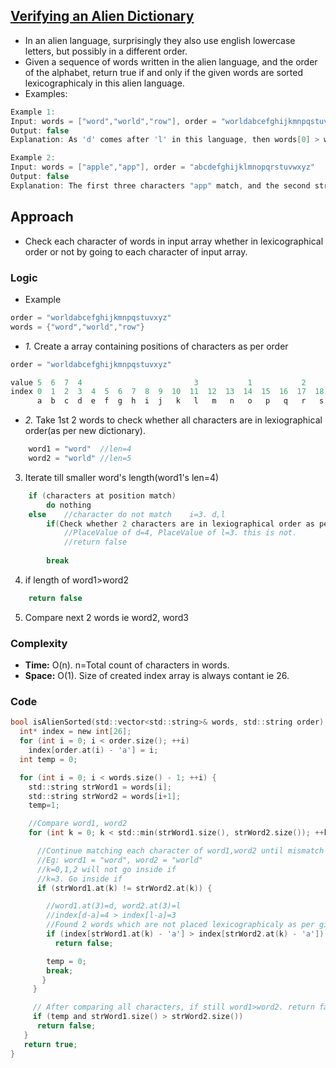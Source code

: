 ## [Verifying an Alien Dictionary](https://leetcode.com/problems/verifying-an-alien-dictionary/)
- In an alien language, surprisingly they also use english lowercase letters, but possibly in a different order.
- Given a sequence of words written in the alien language, and the order of the alphabet, return true if and only if the given words are sorted lexicographicaly in this alien language.
- Examples:
```c
Example 1:
Input: words = ["word","world","row"], order = "worldabcefghijkmnpqstuvxyz"
Output: false
Explanation: As 'd' comes after 'l' in this language, then words[0] > words[1], hence the sequence is unsorted.

Example 2:
Input: words = ["apple","app"], order = "abcdefghijklmnopqrstuvwxyz"
Output: false
Explanation: The first three characters "app" match, and the second string is shorter (in size.) According to lexicographical rules "apple" > "app", because 'l' > '∅',
```

## Approach
- Check each character of words in input array whether in lexicographical order or not by going to each character of input array.

### Logic
- Example
```c
order = "worldabcefghijkmnpqstuvxyz"
words = {"word","world","row"}
```
- *1.* Create a array containing positions of characters as per order
```c
order = "worldabcefghijkmnpqstuvxyz"

value 5	 6  7  4                         3           1           2                   0
index 0  1  2  3  4  5  6  7  8  9  10  11  12  13  14  15  16  17  18  19  20  21  22  23  24  25
      a  b  c  d  e  f  g  h  i  j   k   l   m   n   o   p   q   r   s   t   u   v   w   x   y   z
```	  
- *2.* Take 1st 2 words to check whether all characters are in lexiographical order(as per new dictionary).
```c
	word1 = "word"	//len=4
	word2 = "world" //len=5
```
3. Iterate till smaller word's length(word1's len=4)
```c
	if (characters at position match)
		do nothing
	else	//character do not match	i=3. d,l
		if(Check whether 2 characters are in lexiographical order as per dictionary?)
			//PlaceValue of d=4, PlaceValue of l=3. this is not.
			//return false
			
		break
```
4. if length of word1>word2
```c
	return false
```	
5. Compare next 2 words ie word2, word3	
		
### Complexity
- **Time:** O(n). n=Total count of characters in words.
- **Space:** O(1). Size of created index array is always contant ie 26.

### Code
```c
bool isAlienSorted(std::vector<std::string>& words, std::string order) {
  int* index = new int[26];
  for (int i = 0; i < order.size(); ++i)
    index[order.at(i) - 'a'] = i;
  int temp = 0;

  for (int i = 0; i < words.size() - 1; ++i) {
    std::string strWord1 = words[i];
    std::string strWord2 = words[i+1];
    temp=1;

    //Compare word1, word2
    for (int k = 0; k < std::min(strWord1.size(), strWord2.size()); ++k) {

      //Continue matching each character of word1,word2 until mismatch
      //Eg: word1 = "word", word2 = "world"
      //k=0,1,2 will not go inside if
      //k=3. Go inside if
      if (strWord1.at(k) != strWord2.at(k)) {

        //word1.at(3)=d, word2.at(3)=l
        //index[d-a]=4 > index[l-a]=3
        //Found 2 words which are not placed lexicographicaly as per given order
        if (index[strWord1.at(k) - 'a'] > index[strWord2.at(k) - 'a'])
          return false;

        temp = 0;
        break;
       }
     }

     // After comparing all characters, if still word1>word2. return false
     if (temp and strWord1.size() > strWord2.size())
      return false;
   }
   return true;
}
```
